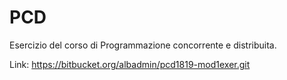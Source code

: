 # PCD
Esercizio del corso di Programmazione concorrente e distribuita. 

Link: https://bitbucket.org/albadmin/pcd1819-mod1exer.git

